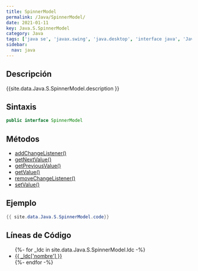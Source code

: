 ```yaml
---
title: SpinnerModel
permalink: /Java/SpinnerModel/
date: 2021-01-11
key: Java.S.SpinnerModel
category: Java
tags: ['java se', 'javax.swing', 'java.desktop', 'interface java', 'Java 1.4']
sidebar: 
  nav: java
---
```


## Descripción
{{site.data.Java.S.SpinnerModel.description }}

## Sintaxis
~~~java
public interface SpinnerModel
~~~

## Métodos
* [addChangeListener()](/Java/SpinnerModel/addChangeListener)
* [getNextValue()](/Java/SpinnerModel/getNextValue)
* [getPreviousValue()](/Java/SpinnerModel/getPreviousValue)
* [getValue()](/Java/SpinnerModel/getValue)
* [removeChangeListener()](/Java/SpinnerModel/removeChangeListener)
* [setValue()](/Java/SpinnerModel/setValue)

## Ejemplo
~~~java
{{ site.data.Java.S.SpinnerModel.code}}
~~~

## Líneas de Código
<ul>
{%- for _ldc in site.data.Java.S.SpinnerModel.ldc -%}
   <li>
       <a href="{{_ldc['url'] }}">{{ _ldc['nombre'] }}</a>
   </li>
{%- endfor -%}
</ul>
